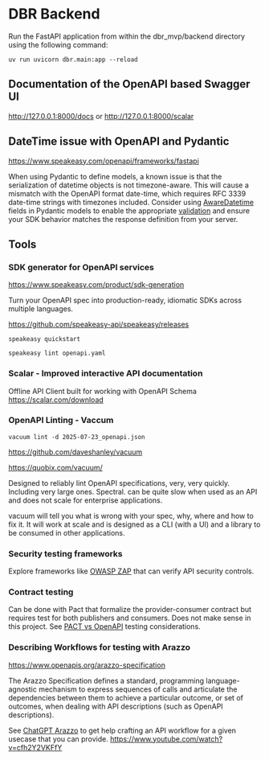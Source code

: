 # DBR Backend

Run the FastAPI application from within the dbr_mvp/backend directory using the following command:

`uv run uvicorn dbr.main:app --reload`

## Documentation of the OpenAPI based Swagger UI

http://127.0.0.1:8000/docs
or
http://127.0.0.1:8000/scalar


## DateTime issue with OpenAPI and Pydantic

https://www.speakeasy.com/openapi/frameworks/fastapi

When using Pydantic to define models, a known issue is that the serialization of datetime objects is not timezone-aware. This will cause a mismatch with the OpenAPI format date-time, which requires RFC 3339 date-time strings with timezones included. Consider using
[AwareDatetime](https://docs.pydantic.dev/2.5/api/types/#pydantic.types.AwareDatetime) fields in Pydantic models to enable the appropriate [validation](https://docs.pydantic.dev/latest/errors/validation_errors/#timezone_aware) and ensure your SDK behavior matches the response definition from your server.


## Tools


### SDK generator for OpenAPI services

https://www.speakeasy.com/product/sdk-generation

Turn your OpenAPI spec into production-ready, idiomatic SDKs across multiple languages.

https://github.com/speakeasy-api/speakeasy/releases

`speakeasy quickstart`

`speakeasy lint openapi.yaml`


### Scalar - Improved interactive API documentation

Offline API Client built for working with OpenAPI Schema
https://scalar.com/download


### OpenAPI Linting - Vaccum


`vacuum lint -d 2025-07-23_openapi.json`

https://github.com/daveshanley/vacuum

https://quobix.com/vacuum/

Designed to reliably lint OpenAPI specifications, very, very quickly. Including very large ones. Spectral. can be quite slow when used as an API and does not scale for enterprise applications.

vacuum will tell you what is wrong with your spec, why, where and how to fix it. It will work at scale and is designed as a CLI (with a UI) and a library to be consumed in other applications.


### Security testing frameworks

Explore frameworks like [OWASP ZAP](https://www.zaproxy.org/)  that can verify API security controls.


### Contract testing

Can be done with Pact that formalize the provider-consumer contract but requires test for both publishers and consumers.
Does not make sense in this project. See [PACT vs OpenAPI](https://www.speakeasy.com/blog/pact-vs-openapi) testing considerations.


### Describing Workflows for testing with Arazzo

https://www.openapis.org/arazzo-specification

The Arazzo Specification defines a standard, programming language-agnostic mechanism to express sequences of calls and articulate the dependencies between them to achieve a particular outcome, or set of outcomes, when dealing with API descriptions (such as OpenAPI descriptions).

See [ChatGPT Arazzo](https://chatgpt.com/g/g-673339c216648190a97a5fa3d8258769-arazzo-specification) to get help crafting an API workflow for a given usecase that you can provide. https://www.youtube.com/watch?v=cfh2Y2VKFfY
